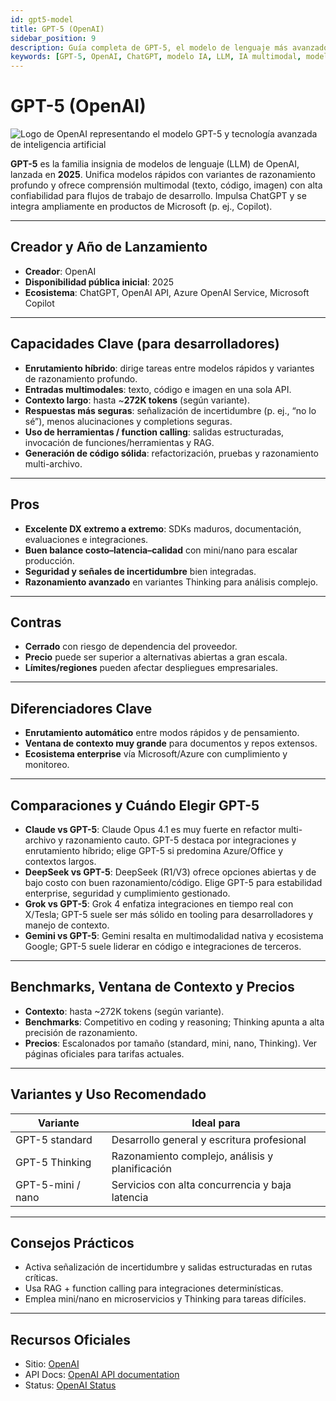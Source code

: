 ```yaml
---
id: gpt5-model
title: GPT-5 (OpenAI)
sidebar_position: 9
description: Guía completa de GPT-5, el modelo de lenguaje más avanzado de OpenAI con capacidades multimodales, razonamiento profundo e integración con Microsoft
keywords: [GPT-5, OpenAI, ChatGPT, modelo IA, LLM, IA multimodal, modelo razonamiento, Microsoft Copilot, generación código, Azure OpenAI]
---
```


# GPT-5 (OpenAI)



<img src="/img/artificial-intelligence/models/openai.svg" alt="Logo de OpenAI representando el modelo GPT-5 y tecnología avanzada de inteligencia artificial" class="ai-logo logo-openai" />

**GPT-5** es la familia insignia de modelos de lenguaje (LLM) de OpenAI, lanzada en **2025**. Unifica modelos rápidos con variantes de razonamiento profundo y ofrece comprensión multimodal (texto, código, imagen) con alta confiabilidad para flujos de trabajo de desarrollo. Impulsa ChatGPT y se integra ampliamente en productos de Microsoft (p. ej., Copilot).

---

## Creador y Año de Lanzamiento

- **Creador**: OpenAI  
- **Disponibilidad pública inicial**: 2025  
- **Ecosistema**: ChatGPT, OpenAI API, Azure OpenAI Service, Microsoft Copilot

---

## Capacidades Clave (para desarrolladores)

- **Enrutamiento híbrido**: dirige tareas entre modelos rápidos y variantes de razonamiento profundo.  
- **Entradas multimodales**: texto, código e imagen en una sola API.  
- **Contexto largo**: hasta ~**272K tokens** (según variante).  
- **Respuestas más seguras**: señalización de incertidumbre (p. ej., “no lo sé”), menos alucinaciones y completions seguras.  
- **Uso de herramientas / function calling**: salidas estructuradas, invocación de funciones/herramientas y RAG.  
- **Generación de código sólida**: refactorización, pruebas y razonamiento multi-archivo.

---

## Pros

- **Excelente DX extremo a extremo**: SDKs maduros, documentación, evaluaciones e integraciones.  
- **Buen balance costo–latencia–calidad** con mini/nano para escalar producción.  
- **Seguridad y señales de incertidumbre** bien integradas.  
- **Razonamiento avanzado** en variantes Thinking para análisis complejo.

---

## Contras

- **Cerrado** con riesgo de dependencia del proveedor.  
- **Precio** puede ser superior a alternativas abiertas a gran escala.  
- **Límites/regiones** pueden afectar despliegues empresariales.

---

## Diferenciadores Clave

- **Enrutamiento automático** entre modos rápidos y de pensamiento.  
- **Ventana de contexto muy grande** para documentos y repos extensos.  
- **Ecosistema enterprise** vía Microsoft/Azure con cumplimiento y monitoreo.

---

## Comparaciones y Cuándo Elegir GPT-5

- **Claude vs GPT-5**: Claude Opus 4.1 es muy fuerte en refactor multi-archivo y razonamiento cauto. GPT-5 destaca por integraciones y enrutamiento híbrido; elige GPT-5 si predomina Azure/Office y contextos largos.  
- **DeepSeek vs GPT-5**: DeepSeek (R1/V3) ofrece opciones abiertas y de bajo costo con buen razonamiento/código. Elige GPT-5 para estabilidad enterprise, seguridad y cumplimiento gestionado.  
- **Grok vs GPT-5**: Grok 4 enfatiza integraciones en tiempo real con X/Tesla; GPT-5 suele ser más sólido en tooling para desarrolladores y manejo de contexto.  
- **Gemini vs GPT-5**: Gemini resalta en multimodalidad nativa y ecosistema Google; GPT-5 suele liderar en código e integraciones de terceros.

---

## Benchmarks, Ventana de Contexto y Precios

- **Contexto**: hasta ~272K tokens (según variante).  
- **Benchmarks**: Competitivo en coding y reasoning; Thinking apunta a alta precisión de razonamiento.  
- **Precios**: Escalonados por tamaño (standard, mini, nano, Thinking). Ver páginas oficiales para tarifas actuales.

---

## Variantes y Uso Recomendado

| Variante | Ideal para |
|---|---|
| GPT-5 standard | Desarrollo general y escritura profesional |
| GPT-5 Thinking | Razonamiento complejo, análisis y planificación |
| GPT-5-mini / nano | Servicios con alta concurrencia y baja latencia |

---

## Consejos Prácticos

- Activa señalización de incertidumbre y salidas estructuradas en rutas críticas.  
- Usa RAG + function calling para integraciones determinísticas.  
- Emplea mini/nano en microservicios y Thinking para tareas difíciles.

---

## Recursos Oficiales

- Sitio: [OpenAI](https://openai.com)  
- API Docs: [OpenAI API documentation](https://platform.openai.com/docs)  
- Status: [OpenAI Status](https://status.openai.com)

